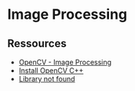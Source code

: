 # Image Processing



## Ressources

- [OpenCV - Image Processing](https://docs.opencv.org/4.x/d7/da8/tutorial_table_of_content_imgproc.html)
- [Install OpenCV C++](https://www.geeksforgeeks.org/how-to-install-opencv-in-c-on-linux/)
- [Library not found](https://stackoverflow.com/questions/12335848/opencv-program-compile-error-libopencv-core-so-2-4-cannot-open-shared-object-f)

